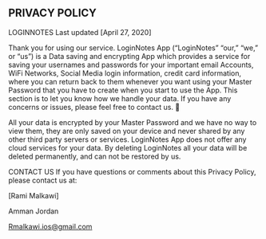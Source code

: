 ## PRIVACY POLICY

LOGINNOTES
Last updated [April 27, 2020]

Thank you for using our service. LoginNotes App (“LoginNotes” “our,” “we,” or “us”) is a Data saving and encrypting App which provides a service for saving your usernames and passwords  for your important email Accounts, WiFi Networks, Social Media login information, credit card information, where you can return back to them whenever you want using your Master Password that you have to create when you start to use the App. This section is to let you know how we handle your data. If you have any concerns or issues, please feel free to contact us. 
	

All your data is encrypted by your Master Password and we have no way to view them, they are only saved on your device and never shared by any other third party servers or services. LoginNotes App does not offer any cloud services for your data. By deleting LoginNotes all your data will be deleted permanently, and can not be restored by us. 


CONTACT US
If you have questions or comments about this Privacy Policy, please contact us at:


[Rami Malkawi]

Amman
Jordan

Rmalkawi.ios@gmail.com
